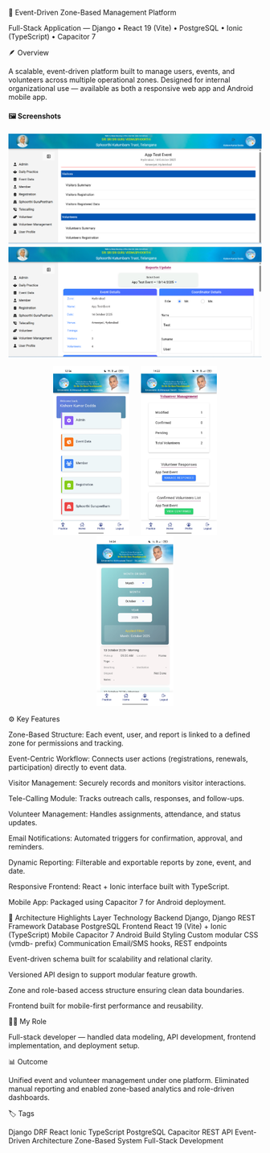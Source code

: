 🧩 Event-Driven Zone-Based Management Platform

Full-Stack Application — Django • React 19 (Vite) • PostgreSQL • Ionic (TypeScript) • Capacitor 7

🪶 Overview

A scalable, event-driven platform built to manage users, events, and volunteers across multiple operational zones.
Designed for internal organizational use — available as both a responsive web app and Android mobile app.

#### 🖼️ Screenshots

![Dashboard](assets/dashboard.png?v=2)
![Reports](assets/report.png?v=2)

<div align="center">
  <img src="assets/mobile_home.jpg?v=2" alt="Mobile Home" width="30%" style="margin:0 10px;">
  <img src="assets/mobile_vm.jpg?v=2" alt="Mobile Dashboard" width="30%" style="margin:0 10px;">
  <img src="assets/mobile_table.jpg?v=2" alt="Mobile Practice" width="30%" style="margin:0 10px;">
</div>

⚙️ Key Features

Zone-Based Structure: Each event, user, and report is linked to a defined zone for permissions and tracking.

Event-Centric Workflow: Connects user actions (registrations, renewals, participation) directly to event data.

Visitor Management: Securely records and monitors visitor interactions.

Tele-Calling Module: Tracks outreach calls, responses, and follow-ups.

Volunteer Management: Handles assignments, attendance, and status updates.

Email Notifications: Automated triggers for confirmation, approval, and reminders.

Dynamic Reporting: Filterable and exportable reports by zone, event, and date.

Responsive Frontend: React + Ionic interface built with TypeScript.

Mobile App: Packaged using Capacitor 7 for Android deployment.

🧠 Architecture Highlights
Layer	Technology
Backend	Django, Django REST Framework
Database	PostgreSQL
Frontend	React 19 (Vite) + Ionic (TypeScript)
Mobile	Capacitor 7 Android Build
Styling	Custom modular CSS (vmdb- prefix)
Communication	Email/SMS hooks, REST endpoints

Event-driven schema built for scalability and relational clarity.

Versioned API design to support modular feature growth.

Zone and role-based access structure ensuring clean data boundaries.

Frontend built for mobile-first performance and reusability.

👨‍💻 My Role

Full-stack developer — handled data modeling, API development, frontend implementation, and deployment setup.

📊 Outcome

Unified event and volunteer management under one platform.
Eliminated manual reporting and enabled zone-based analytics and role-driven dashboards.

🏷️ Tags

Django DRF React Ionic TypeScript PostgreSQL Capacitor
REST API Event-Driven Architecture Zone-Based System Full-Stack Development


